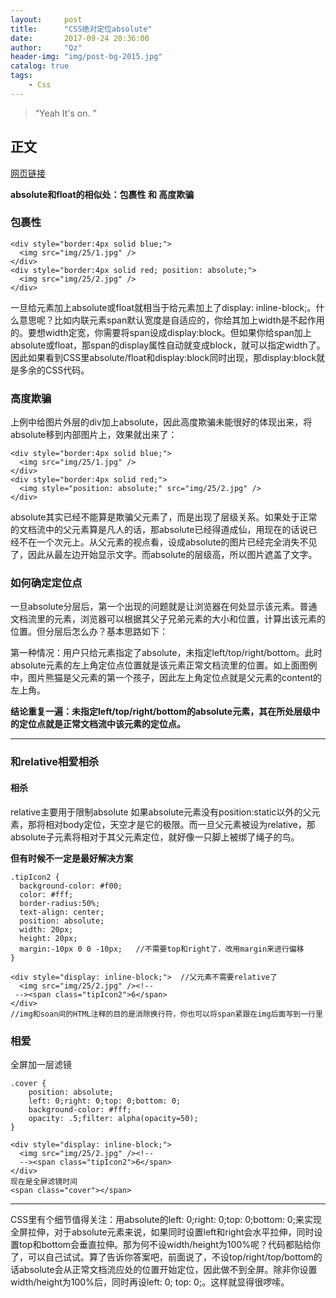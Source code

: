 ```yaml
---
layout:     post
title:      "CSS绝对定位absolute"
date:       2017-09-24 20:36:00
author:     "Qz"
header-img: "img/post-bg-2015.jpg"
catalog: true
tags:
    - Css
---
```


> “Yeah It's on. ”


## 正文

[网页链接](http://www.jianshu.com/p/a3da5e27d22b)

**absolute和float的相似处：包裹性 和 高度欺骗**

### 包裹性

```
<div style="border:4px solid blue;">
  <img src="img/25/1.jpg" />
</div>
<div style="border:4px solid red; position: absolute;">
  <img src="img/25/2.jpg" />
</div>
```

一旦给元素加上absolute或float就相当于给元素加上了display: inline-block;。什么意思呢？比如内联元素span默认宽度是自适应的，你给其加上width是不起作用的。要想width定宽，你需要将span设成display:block。但如果你给span加上absolute或float，那span的display属性自动就变成block，就可以指定width了。因此如果看到CSS里absolute/float和display:block同时出现，那display:block就是多余的CSS代码。


### 高度欺骗

上例中给图片外层的div加上absolute，因此高度欺骗未能很好的体现出来，将absolute移到内部图片上，效果就出来了：
```
<div style="border:4px solid blue;">
  <img src="img/25/1.jpg" />
</div>
<div style="border:4px solid red;">
  <img style="position: absolute;" src="img/25/2.jpg" />
</div>
```

absolute其实已经不能算是欺骗父元素了，而是出现了层级关系。如果处于正常的文档流中的父元素算是凡人的话，那absolute已经得道成仙，用现在的话说已经不在一个次元上。从父元素的视点看，设成absolute的图片已经完全消失不见了，因此从最左边开始显示文字。而absolute的层级高，所以图片遮盖了文字。



### 如何确定定位点

一旦absolute分层后，第一个出现的问题就是让浏览器在何处显示该元素。普通文档流里的元素，浏览器可以根据其父子兄弟元素的大小和位置，计算出该元素的位置。但分层后怎么办？基本思路如下：

第一种情况：用户只给元素指定了absolute，未指定left/top/right/bottom。此时absolute元素的左上角定位点位置就是该元素正常文档流里的位置。如上面图例中，图片熊猫是父元素的第一个孩子，因此左上角定位点就是父元素的content的左上角。

**结论重复一遍：未指定left/top/right/bottom的absolute元素，其在所处层级中的定位点就是正常文档流中该元素的定位点。**


----------

### 和relative相爱相杀


#### 相杀
relative主要用于限制absolute
如果absolute元素没有position:static以外的父元素，那将相对body定位，天空才是它的极限。而一旦父元素被设为relative，那absolute子元素将相对于其父元素定位，就好像一只脚上被绑了绳子的鸟。

**但有时候不一定是最好解决方案**
```
.tipIcon2 {
  background-color: #f00;
  color: #fff;
  border-radius:50%;
  text-align: center;
  position: absolute;
  width: 20px;
  height: 20px;
  margin:-10px 0 0 -10px;   //不需要top和right了，改用margin来进行偏移
}

<div style="display: inline-block;">  //父元素不需要relative了
  <img src="img/25/2.jpg" /><!--
 --><span class="tipIcon2">6</span> 
</div>
//img和soan间的HTML注释的目的是消除换行符，你也可以将span紧跟在img后面写到一行里
```



### 相爱
全屏加一层滤镜
```
.cover {
    position: absolute;
    left: 0;right: 0;top: 0;bottom: 0;
    background-color: #fff;
    opacity: .5;filter: alpha(opacity=50);
}

<div style="display: inline-block;">
  <img src="img/25/2.jpg" /><!--
  --><span class="tipIcon2">6</span>
</div>
现在是全屏滤镜时间
<span class="cover"></span>
```


----------


CSS里有个细节值得关注：用absolute的left: 0;right: 0;top: 0;bottom: 0;来实现全屏拉伸，对于absolute元素来说，如果同时设置left和right会水平拉伸，同时设置top和bottom会垂直拉伸。那为何不设width/height为100%呢？代码都贴给你了，可以自己试试。算了告诉你答案吧，前面说了，不设top/right/top/bottom的话absolute会从正常文档流应处的位置开始定位，因此做不到全屏。除非你设置width/height为100%后，同时再设left: 0; top: 0;。这样就显得很啰嗦。

